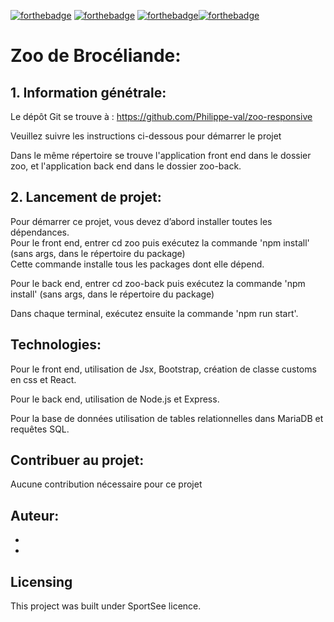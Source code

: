 [![forthebadge](https://forthebadge.com/images/badges/cc-0.svg)](https://forthebadge.com) [![forthebadge](https://forthebadge.com/images/badges/made-with-javascript.svg)](https://forthebadge.com) [![forthebadge](https://forthebadge.com/images/badges/uses-css.svg)](https://forthebadge.com)[![forthebadge](https://forthebadge.com/images/badges/uses-git.svg)](https://forthebadge.com)

# Zoo de Brocéliande: 

## 1. Information génétrale:

Le dépôt Git se trouve à : https://github.com/Philippe-val/zoo-responsive

Veuillez suivre les instructions ci-dessous pour démarrer le projet

Dans le même répertoire se trouve l'application front end dans le dossier zoo, et l'application back end dans le dossier zoo-back.

## 2. Lancement de projet:

Pour démarrer ce projet, vous devez d’abord installer toutes les dépendances.  
Pour le front end,  entrer cd zoo puis exécutez la commande 'npm install' (sans args, dans le répertoire du package)  
Cette commande installe tous les packages dont elle dépend.

Pour le back end,  entrer cd zoo-back puis exécutez la commande 'npm install' (sans args, dans le répertoire du package)

Dans chaque terminal, exécutez ensuite la commande 'npm run start'.



## Technologies:

Pour le front end, utilisation de Jsx, Bootstrap, création de classe customs en css et React.

Pour le back end, utilisation de Node.js et Express.

Pour la base de données utilisation de tables relationnelles dans MariaDB et requêtes SQL.



## Contribuer au projet:

Aucune contribution nécessaire pour ce projet

## Auteur:

- 
- 

## Licensing

This project was built under SportSee licence.
